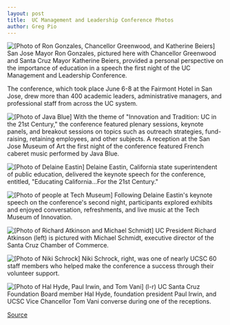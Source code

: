```yaml
---
layout: post
title:  UC Management and Leadership Conference Photos
author: Greg Pio
---
```


![\[Photo of Ron Gonzales, Chancellor Greenwood, and Katherine Beiers\]][1] San Jose Mayor Ron Gonzales, pictured here with Chancellor Greenwood and Santa Cruz Mayor Katherine Beiers, provided a personal perspective on the importance of education in a speech the first night of the UC Management and Leadership Conference.

The conference, which took place June 6-8 at the Fairmont Hotel in San Jose, drew more than 400 academic leaders, administrative managers, and professional staff from across the UC system.

![\[Photo of Java Blue\]][2] With the theme of "Innovation and Tradition: UC in the 21st Century," the conference featured plenary sessions, keynote panels, and breakout sessions on topics such as outreach strategies, fund-raising, retaining employees, and other subjects. A reception at the San Jose Museum of Art the first night of the conference featured French caberet music performed by Java Blue.

![\[Photo of Delaine Eastin\]][3] Delaine Eastin, California state superintendent of public education, delivered the keynote speech for the conference, entitled, "Educating California...For the 21st Century."

![\[Photo of people at Tech Museum\]][4] Following Delaine Eastin's keynote speech on the conference's second night, participants explored exhibits and enjoyed conversation, refreshments, and live music at the Tech Museum of Innovation.

![\[Photo of Richard Atkinson and Michael Schmidt\]][5] UC President Richard Atkinson (left) is pictured with Michael Schmidt, executive director of the Santa Cruz Chamber of Commerce.

![\[Photo of Niki Schrock\]][6] Niki Schrock, right, was one of nearly UCSC 60 staff members who helped make the conference a success through their volunteer support.

![\[Photo of Hal Hyde, Paul Irwin, and Tom Vani\]][7] (l-r) UC Santa Cruz Foundation Board member Hal Hyde, foundation president Paul Irwin, and UCSC Vice Chancellor Tom Vani converse during one of the receptions.

[1]: http://www1.ucsc.edu/oncampus/currents/98-99/art/ucml1.99-06-21.jpg
[2]: http://www1.ucsc.edu/oncampus/currents/98-99/art/ucml2.99-06-21.jpg
[3]: http://www1.ucsc.edu/oncampus/currents/98-99/art/ucml3.99-06-21.jpg
[4]: http://www1.ucsc.edu/oncampus/currents/98-99/art/ucml4.99-06-21.jpg
[5]: http://www1.ucsc.edu/oncampus/currents/98-99/art/ucml5.99-06-21.jpg
[6]: http://www1.ucsc.edu/oncampus/currents/98-99/art/ucml6.99-06-21.jpg
[7]: http://www1.ucsc.edu/oncampus/currents/98-99/art/ucml7.99-06-21.jpg

[Source](http://www1.ucsc.edu/oncampus/currents/98-99/06-21/ucml.photo.htm "Permalink to UC Management and Leadership Conference photo; 06-21-99")
